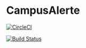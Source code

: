 # CampusAlerte
[![CircleCI](https://circleci.com/gh/Sparow199/CampusAlerte/tree/master.svg?style=svg)](https://circleci.com/gh/Sparow199/CampusAlerte/tree/master)

[![Build Status](https://travis-ci.org/Sparow199/CampusAlerte.svg?branch=master)](https://travis-ci.org/Sparow199/CampusAlerte)
